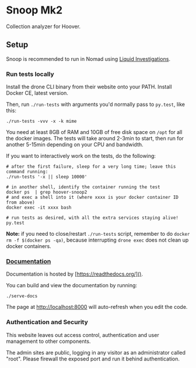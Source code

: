 # Snoop Mk2

Collection analyzer for Hoover.

## Setup

Snoop is recommended to run in Nomad using [Liquid Investigations][].

[Liquid Investigations]: https://github.com/liquidinvestigations


### Run tests locally

Install the drone CLI binary from their website onto your PATH. Install Docker
CE, latest version.

Then, run `./run-tests` with arguments you'd normally pass to `py.test`, like this:

    ./run-tests -vvv -x -k mime

You need at least 8GB of RAM and 10GB of free disk space on `/opt` for all the
docker images. The tests will take around 2-3min to start, then run for another
5-15min depending on your CPU and bandwidth.


If you want to interactively work on the tests, do the following:

    # after the first failure, sleep for a very long time; leave this command running:
    ./run-tests '-x || sleep 10000'

    # in another shell, identify the container running the test
    docker ps  | grep hoover-snoop2
    # and exec a shell into it (where xxxx is your docker container ID from above)
    docker exec -it xxxx bash

    # run tests as desired, with all the extra services staying alive!
    py.test


**Note:** if you need to close/restart `./run-tests` script, remember to do
`docker rm -f $(docker ps -qa)`, because interrupting `drone exec` does not
clean up docker containers.



### [Documentation](https://hoover-snoop2.readthedocs.io/)

Documentation is hosted by [https://readthedocs.org/]().

You can build and view the documentation by running:

    ./serve-docs

The page at [http://localhost:8000]() will auto-refresh when you edit the code.


### Authentication and Security

This website leaves out access control, authentication and user management to other components.

The admin sites are public, logging in any visitor as an administrator called "root".
Please firewall the exposed port and run it behind authentication.

